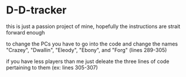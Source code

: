 # D-D-tracker

this is just a passion project of mine, hopefully the instructions are strait forward enough

to change the PCs you have to go into the code and change the names "Crazey", "Dwallin", "Eleody", "Ebony", and "Forg" (lines 289-305) 


if you have less players than me just deleate the three lines of code pertaining to them (ex: lines 305-307)
